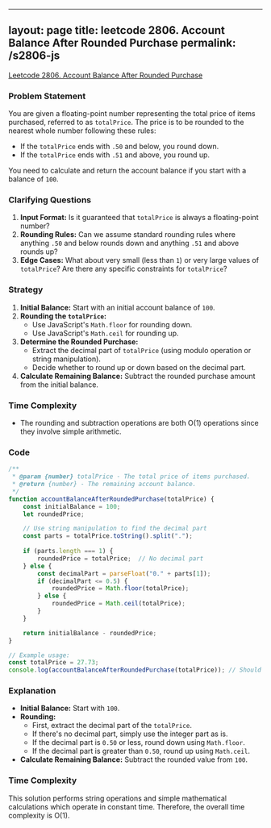 
---
layout: page
title: leetcode 2806. Account Balance After Rounded Purchase
permalink: /s2806-js
---
[Leetcode 2806. Account Balance After Rounded Purchase](https://algoadvance.github.io/algoadvance/l2806)
### Problem Statement

You are given a floating-point number representing the total price of items purchased, referred to as `totalPrice`. The price is to be rounded to the nearest whole number following these rules:
- If the `totalPrice` ends with `.50` and below, you round down.
- If the `totalPrice` ends with `.51` and above, you round up.

You need to calculate and return the account balance if you start with a balance of `100`.

### Clarifying Questions

1. **Input Format:** Is it guaranteed that `totalPrice` is always a floating-point number?
2. **Rounding Rules:** Can we assume standard rounding rules where anything `.50` and below rounds down and anything `.51` and above rounds up?
3. **Edge Cases:** What about very small (less than `1`) or very large values of `totalPrice`? Are there any specific constraints for `totalPrice`?

### Strategy

1. **Initial Balance:** Start with an initial account balance of `100`.
2. **Rounding the `totalPrice`:**
   - Use JavaScript's `Math.floor` for rounding down.
   - Use JavaScript's `Math.ceil` for rounding up.
3. **Determine the Rounded Purchase:**
   - Extract the decimal part of `totalPrice` (using modulo operation or string manipulation).
   - Decide whether to round up or down based on the decimal part.
4. **Calculate Remaining Balance:** Subtract the rounded purchase amount from the initial balance.

### Time Complexity

- The rounding and subtraction operations are both O(1) operations since they involve simple arithmetic.

### Code

```javascript
/**
 * @param {number} totalPrice - The total price of items purchased.
 * @return {number} - The remaining account balance.
 */
function accountBalanceAfterRoundedPurchase(totalPrice) {
    const initialBalance = 100;
    let roundedPrice;

    // Use string manipulation to find the decimal part
    const parts = totalPrice.toString().split(".");
    
    if (parts.length === 1) {
        roundedPrice = totalPrice;  // No decimal part
    } else {
        const decimalPart = parseFloat("0." + parts[1]);
        if (decimalPart <= 0.5) {
            roundedPrice = Math.floor(totalPrice);
        } else {
            roundedPrice = Math.ceil(totalPrice);
        }
    }

    return initialBalance - roundedPrice;
}

// Example usage:
const totalPrice = 27.73;
console.log(accountBalanceAfterRoundedPurchase(totalPrice)); // Should print 72
```

### Explanation

- **Initial Balance:** Start with `100`.
- **Rounding:**
  - First, extract the decimal part of the `totalPrice`.
  - If there's no decimal part, simply use the integer part as is.
  - If the decimal part is `0.50` or less, round down using `Math.floor`.
  - If the decimal part is greater than `0.50`, round up using `Math.ceil`.
- **Calculate Remaining Balance:** Subtract the rounded value from `100`.

### Time Complexity

This solution performs string operations and simple mathematical calculations which operate in constant time. Therefore, the overall time complexity is O(1).